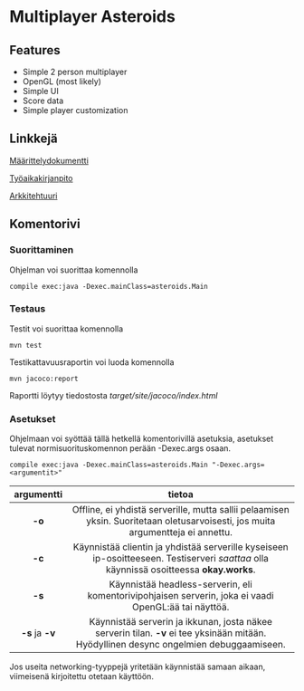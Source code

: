 # Multiplayer Asteroids
## Features
* Simple 2 person multiplayer
* OpenGL (most likely)
* Simple UI
* Score data
* Simple player customization
  
## Linkkejä

[Määrittelydokumentti](https://github.com/LazyKernel/ot-harjoitustyo/blob/master/dokumentointi/m%C3%A4%C3%A4rittelydokumentti.md)

[Työaikakirjanpito](https://github.com/LazyKernel/ot-harjoitustyo/blob/master/dokumentointi/ty%C3%B6aikakirjanpito.md)

[Arkkitehtuuri](https://github.com/LazyKernel/ot-harjoitustyo/blob/master/dokumentointi/arkkitehtuuri.md)

## Komentorivi
### Suorittaminen
Ohjelman voi suorittaa komennolla
```
compile exec:java -Dexec.mainClass=asteroids.Main
```

### Testaus
Testit voi suorittaa komennolla 
```
mvn test
```

Testikattavuusraportin voi luoda komennolla
```
mvn jacoco:report
```
Raportti löytyy tiedostosta _target/site/jacoco/index.html_

### Asetukset
Ohjelmaan voi syöttää tällä hetkellä komentorivillä asetuksia, asetukset tulevat normisuorituskomennon perään -Dexec.args osaan.
```
compile exec:java -Dexec.mainClass=asteroids.Main "-Dexec.args=<argumentit>" 
```

| argumentti | tietoa |
| :----: | :----: |
| __-o__ | Offline, ei yhdistä serverille, mutta sallii pelaamisen yksin. Suoritetaan oletusarvoisesti, jos muita argumentteja ei annettu. |
| __-c <ip>__ | Käynnistää clientin ja yhdistää serverille kyseiseen ip-osoitteeseen. Testiserveri _saattaa_ olla käynnissä osoitteessa __okay.works__. |
| __-s__ | Käynnistää headless-serverin, eli komentorivipohjaisen serverin, joka ei vaadi OpenGL:ää tai näyttöä. |
| __-s__ ja __-v__ | Käynnistää serverin ja ikkunan, josta näkee serverin tilan. __-v__ ei tee yksinään mitään. Hyödyllinen desync ongelmien debuggaamiseen. |

Jos useita networking-tyyppejä yritetään käynnistää samaan aikaan, viimeisenä kirjoitettu otetaan käyttöön.